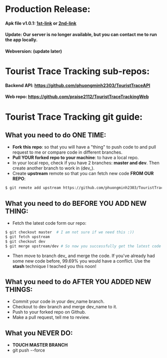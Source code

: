 # Production Release:
#### Apk file v1.0.1: [1st-link](https://drive.google.com/open?id=13pFtKapLZE6D4WAlVXqlAUbzJWVdNZdA) or [2nd-link](https://drive.google.com/open?id=1qY3VKOJLyEQb0w_H-BdPQFjI-VYxDRkN)

#### Update: Our server is no longer available, but you can contact me to run the app locally.

#### Webversion: (update later)

# Tourist Trace Tracking sub-repos:
#### Backend API: https://github.com/phuongminh2303/TouristTraceAPI
#### Web repo: https://github.com/praise2112/TouristTraceTrackingWeb

# Tourist Trace Tracking git guide:

## What you need to do ONE TIME:
- **Fork this repo**: so that you will have a "thing" to push code to and pull request to me or compare code in different branches.
- **Pull YOUR forked repo to your machine**: to have a local repo.
- In your local repo, check if you have 2 branches: **master and dev**. Then create another branch to work in (dev_<yourname>).
- Create **upstream** remote so that you can fetch new code **FROM OUR REPO**:
```sh
$ git remote add upstream https://github.com/phuongminh2303/TouristTraceTracking.git
```

## What you need to do BEFORE YOU ADD NEW THING:
- Fetch the latest code form our repo:
```sh
$ git checkout master  # I am not sure if we need this :))
$ git fetch upstream
$ git checkout dev
$ git merge upstream/dev # So now you successfully get the latest code 
```
- Then move to branch dev_<yourname> and merge the code. If you've already had some new code before, 99.69% you would have a conflict. Use the **stash** technique I teached you this noon!

## What you need to do AFTER YOU ADDED NEW THINGS:
- Commit your code in your dev_name branch.
- Checkout to dev branch and merge dev_name to it.
- Push to your forked repo on Github.
- Make a pull request, tell me to review.

## What you NEVER DO:
- **TOUCH MASTER BRANCH**
- git push --force
